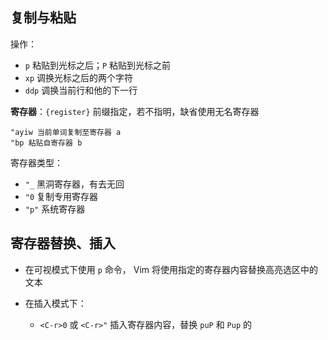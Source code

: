 ## 复制与粘贴

操作：
- `p` 粘贴到光标之后；`P` 粘贴到光标之前
- `xp` 调换光标之后的两个字符
- `ddp` 调换当前行和他的下一行


**寄存器**：`{register}` 前缀指定，若不指明，缺省使用无名寄存器
```
"ayiw 当前单词复制至寄存器 a
"bp 粘贴自寄存器 b
```

寄存器类型：
- `"_` 黑洞寄存器，有去无回
- `"0` 复制专用寄存器
- `"p"` 系统寄存器

## 寄存器替换、插入
- 在可视模式下使用 `p` 命令， Vim 将使用指定的寄存器内容替换高亮选区中的文本

- 在插入模式下：
	- `<C-r>0` 或 `<C-r>"` 插入寄存器内容，替换 `puP` 和 `Pup` 的